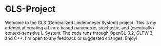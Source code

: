 # GLS-Project
Welcome to the GLS (Generalized Lindenmeyer System) project. This is my attempt at creating a Linux-based parametric, stochastic, and (eventually) context-sensitive L-System. The code runs through OpenGL 3.2, GLFW 3, and C++. I'm open to any feedback or suggested changes. Enjoy!

